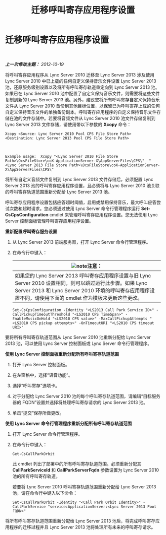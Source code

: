 ﻿---
title: 迁移呼叫寄存应用程序设置
TOCTitle: 迁移呼叫寄存应用程序设置
ms:assetid: 23b192d2-93ec-42a8-b175-b6ed502a2c35
ms:mtpsurl: https://technet.microsoft.com/zh-cn/library/JJ687993(v=OCS.15)
ms:contentKeyID: 49888342
ms.date: 05/19/2016
mtps_version: v=OCS.15
ms.translationtype: HT
---

# 迁移呼叫寄存应用程序设置

 

_**上一次修改主题：** 2012-10-19_

将呼叫寄存应用程序从 Lync Server 2010 迁移至 Lync Server 2013 涉及使用 Lync Server 2010 中已上载的任何自定义保持音乐文件设置 Lync Server 2013 池，还原服务级别设置以及将所有呼叫寄存轨道重定向到 Lync Server 2013 池。如果已在 Lync Server 2010 池中配置了自定义保持音乐文件，则需要将这些文件复制到新的 Lync Server 2013 池。另外，建议您将所有呼叫寄存自定义保持音乐文件从 Lync Server 2010 备份到其他目标位置，以保留已为呼叫寄存上载的任何自定义保持音乐文件的单独备份副本。呼叫寄存应用程序的自定义保持音乐文件存储在池的文件存储中。若要将音频文件从 Lync Server 2010 池文件存储复制到 Lync Server 2013 文件存储，请使用带以下参数的 **Xcopy** 命令：

    Xcopy <Source: Lync Server 2010 Pool CPS File Store Path> <Destination: Lync Server 2013 Pool CPS File Store Path>

   &nbsp;

    Example usage:  Xcopy "<Lync Server 2010 File Store Path>\OcsFileStore\coX-ApplicationServer-X\AppServerFiles\CPS\"  "<Lync Server 2013 File Store Path>\OcsFileStore\coX-ApplicationServer-X\AppServerFiles\CPS\" 

将所有自定义音频文件复制到 Lync Server 2013 文件存储后，必须配置 Lync Server 2013 池的呼叫寄存应用程序设置，且必须将与 Lync Server 2010 池关联的呼叫寄存轨道范围重新分配给 Lync Server 2013 池。

呼叫寄存应用程序设置包括应答超时阈值，启用或禁用保持音乐，最大呼叫应答尝试次数和超时请求。您必须通过使用 Lync Server 命令行管理程序运行 **Set-CsCpsConfiguration** cmdlet 来管理呼叫寄存应用程序设置。您无法使用 Lync Server 控制面板管理呼叫寄存应用程序设置。

**重新配置呼叫寄存服务设置**

1.  从 Lync Server 2013 前端服务器，打开 Lync Server 命令行管理程序。

2.  在命令行中键入：
    
    <table>
    <thead>
    <tr class="header">
    <th><img src="images/Dn783119.note(OCS.15).gif" title="note" alt="note" />注意：</th>
    </tr>
    </thead>
    <tbody>
    <tr class="odd">
    <td>如果您的 Lync Server 2013 呼叫寄存应用程序设置与旧 Lync Server 2010 设置相同，则可以跳过运行此步骤。如果 Lync Server 2013 和 Lync Server 2010 环境的呼叫寄存应用程序设置不同，请使用下面的 cmdlet 作为模板来更新这些更改。</td>
    </tr>
    </tbody>
    </table>
    
        Set-CsCpsConfiguration -Identity "<LS2013 Call Park Service ID>" -CallPickupTimeoutThreshold "<LS2010 CPS TimeSpan>" -EnableMusicOnHold "<LS2010 CPS value>" -MaxCallPickupAttempts "<LS2010 CPS pickup attempts>" -OnTimeoutURI "<LS2010 CPS timeout URI>"

要将所有呼叫寄存轨道范围从 Lync Server 2010 池重新分配给 Lync Server 2013 池，可以使用 Lync Server 控制面板或 Lync Server 命令行管理程序。

**使用 Lync Server 控制面板重新分配所有呼叫寄存轨道范围**

1.  打开 Lync Server 控制面板。

2.  在左窗格中，选择“语音功能”。

3.  选择“呼叫寄存”选项卡。

4.  对于分配给 Lync Server 2010 池的每个呼叫寄存轨道范围，请编辑“目标服务器的 FQDN”设置并选择将处理呼叫寄存请求的 Lync Server 2013 池。

5.  单击“提交”保存所做更改。

**使用 Lync Server 命令行管理程序重新分配所有呼叫寄存轨道范围**

1.  打开 Lync Server 命令行管理程序。

2.  在命令行中键入：
    
        Get-CsCallParkOrbit
    
    此 cmdlet 列出了部署中的所有呼叫寄存轨道范围。必须重新分配其 **CallParkServiceId** 和 **CallParkServerFqdn** 参数设置为 Lync Server 2010 池的所有呼叫寄存轨道。
    
    若要将 Lync Server 2010 呼叫寄存轨道范围重新分配给 Lync Server 2013 池，请在命令行中键入以下命令：
    
        Set-CsCallParkOrbit -Identity "<Call Park Orbit Identity>" -CallParkService "service:ApplicationServer:<Lync Server 2013 Pool FQDN>"

将所有呼叫寄存轨道范围重新分配给 Lync Server 2013 池后，将完成呼叫寄存应用程序的迁移过程并且 Lync Server 2013 池将处理所有未来的呼叫寄存请求。

